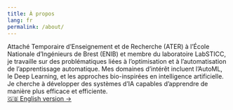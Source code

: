 ```yaml
---
title: À propos
lang: fr
permalink: /about/
---
```


Attaché Temporaire d’Enseignement et de Recherche (ATER) à l’École Nationale d’Ingénieurs de Brest (ENIB) et membre du laboratoire LabSTICC, je travaille sur des problématiques liées à l’optimisation et à l’automatisation de l’apprentissage automatique.
Mes domaines d’intérêt incluent l’AutoML, le Deep Learning, et les approches bio-inspirées en intelligence artificielle.
Je cherche à développer des systèmes d’IA capables d’apprendre de manière plus efficace et efficiente.  
[🇬🇧 English version →](/about-en/)
